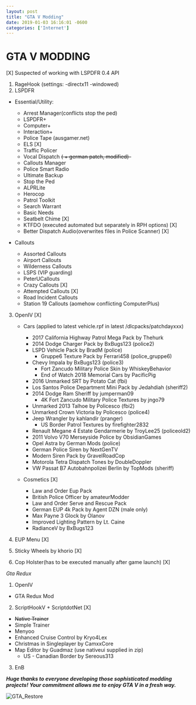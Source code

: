 ```yaml
---
layout: post 
title: "GTA V Modding" 
date: 2019-01-03 16:16:01 -0600 
categories: ['Internet'] 
--- 
```


# GTA V MODDING

[X] Suspected of working with LSPDFR 0.4 API

1. RageHook (settings: -directx11 -windowed)
2. LSPDFR
  * Essential/Utility:
    * Arrest Manager(conflicts stop the ped)
    * LSPDFR+
    * Computer+
    * Interaction+
    * Police Tape (ausgamer.net)
    * ELS [X]
    * Traffic Policer
    * Vocal Dispatch ~~( + german patch, modified)-~~
    * Callouts Manager
    * Police Smart Radio
    * Ultimate Backup
    * Stop the Ped
    * ALPRLite
    * Herocop
    * Patrol Toolkit
    * Search Warrant
    * Basic Needs
    * Seatbelt Chime  [X]
    * KTFDO (executed automated but separately in RPH options) [X]
    * Better Dispatch Audio(overwrites files in Police Scanner) [X]
    
  * Callouts
    * Assorted Callouts
    * Airport Callouts
    * Wilderness Callouts
    * LSPS (VIP guarding)
    * PeterUCallouts
    * Crazy Callouts [X]
    * Attempted Callouts [X]
    * Road Incident Callouts
    * Station 19 Callouts (aomehow conflicting ComputerPlus)
    
3. OpenIV [X]
   
   * Cars (applied to latest vehicle.rpf in latest /dlcpacks/patchdayxxx)
     * 2017 California Highway Patrol Mega Pack by Thehurk
     * 2014 Dodge Charger Pack by BxBugs123 (police2)
     * LSPD Vehicle Pack by BradM (police)
       * Gruppe6 Texture Pack by Ferrari458 (police_gruppe6)
     * Chevy Impala by BxBugs123 (police3)
        *  Fort Zancudo Military Police Skin by WhiskeyBehavior
        * End of Watch 2018 Memorial Cars by PacificPig
     * 2016 Unmarked SRT by Potato Cat (fbi)
     * Los Santos Police Department Mini Pack by Jedahdiah (sheriff2)
     * 2014 Dodge Ram Sheriff by jumperman09
        * 4K Fort Zancudo Military Police Textures by jngo79
     * Unmarked 2013 Talhoe by Policesco (fbi2)
     * Unmarked Crown Victoria by Policesco (police4)
     * Jeep Wrangler by kahlandir (pranger)
       * US Border Patrol Textures by firefighter2832
     * Renault Megane 4 Estate Gendarmerie by TroyLee25 (policeold2)
     * 2011 Volvo V70 Merseyside Police by ObsidianGames
     * Opel Astra by German Mods (police)
     * German Police Siren by NextGenTV
     * Modern Siren Pack by GravelRoadCop
     * Motorola Tetra Dispatch Tones by DoubleDoppler
     * VW Passat B7 Autobahnpolizei Berlin by TopMods (sheriff)
   
   * Cosmetics [X]
     * Law and Order Eup Pack
     * British Police Officer by amateurModder
     * Law and Order Serve and Rescue Pack
     * German EUP 4k Pack by Agent DZN (male only)
     * Max Payne 3 Glock by Olanov
     * Improved Lighting Pattern by Lt. Caine
     * RadianceV by BxBugs123

4. EUP Menu [X]

5. Sticky Wheels by khorio [X]

6. Cop Holster(has to be executed manually after game launch) [X]


_Gta Redux_
 
 1. OpenIV
   * GTA Redux Mod
 2. ScriptHookV + ScriptdotNet [X]
   * ~~Native Trainer~~
   * Simple Trainer
   * Menyoo
   * Enhanced Cruise Control by Kryo4Lex
   * Christmas in Singleplayer by CamxxCore
   * Map Editor by Guadmaz (use nativeui supplied in zip)
     * US - Canadian Border by Sereous313
 3. EnB
   
 ___Huge thanks to everyone developing those sophisticated modding projects! Your commitment allows me to enjoy GTA V in a fresh way.___
 
 
 ![GTA_Restore](https://worstaim.eu/images/clean_gta_folder_full.png)
